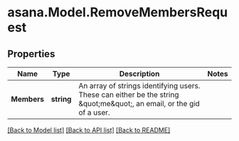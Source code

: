 
# asana.Model.RemoveMembersRequest

## Properties

Name | Type | Description | Notes
------------ | ------------- | ------------- | -------------
**Members** | **string** | An array of strings identifying users. These can either be the string \&quot;me\&quot;, an email, or the gid of a user. | 

[[Back to Model list]](../README.md#documentation-for-models)
[[Back to API list]](../README.md#documentation-for-api-endpoints)
[[Back to README]](../README.md)

